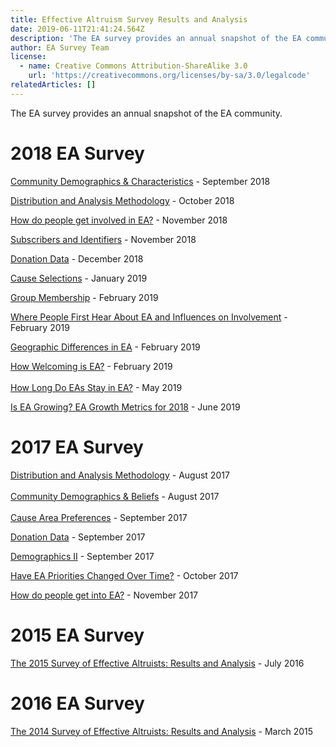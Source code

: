 ```yaml
---
title: Effective Altruism Survey Results and Analysis
date: 2019-06-11T21:41:24.564Z
description: 'The EA survey provides an annual snapshot of the EA community. '
author: EA Survey Team
license:
  - name: Creative Commons Attribution-ShareAlike 3.0
    url: 'https://creativecommons.org/licenses/by-sa/3.0/legalcode'
relatedArticles: []
---
```

The EA survey provides an annual snapshot of the EA community. 



# 2018 EA Survey

[Community Demographics & Characteristics](https://forum.effectivealtruism.org/posts/S2Sonawxz2cY4YdXK/ea-survey-2018-series-community-demographics-and)  - September 2018

[Distribution and Analysis Methodology](https://forum.effectivealtruism.org/posts/iSjttL9PPq9eiqrc3/ea-survey-2018-series-distribution-and-analysis-methodology) - October 2018

[How do people get involved in EA?](https://forum.effectivealtruism.org/posts/uPFx462NAamBo5Eqq/ea-survey-series-2018-how-do-people-get-involved-in-ea) - November 2018

[Subscribers and Identifiers](https://forum.effectivealtruism.org/posts/K2u4rvy38YmSnhQ5X/ea-survey-series-2018-subscribers-and-identifiers) - November 2018

[Donation Data](https://forum.effectivealtruism.org/posts/SnE9FpArs2uXJsRtB/ea-survey-2018-series-donation-data) - December 2018

[Cause Selections](https://forum.effectivealtruism.org/posts/hP6oEXurLrDXyEzcT/ea-survey-2018-series-cause-selections) - January 2019

[Group Membership](https://forum.effectivealtruism.org/posts/kqTTyz7BCt6ExrfF6/ea-survey-2018-series-group-membership) - February 2019

[Where People First Hear About EA and Influences on Involvement](https://forum.effectivealtruism.org/posts/S4WmbHJr32WcmwFD7/ea-survey-series-2018-where-people-first-hear-about-ea-and) - February 2019

[Geographic Differences in EA](https://forum.effectivealtruism.org/posts/t2Wqszc4wpKxMinSs/ea-survey-2018-series-geographic-differences-in-ea) - February 2019

[How Welcoming is EA?](https://forum.effectivealtruism.org/posts/eoCexTGET3eFQz3w2/ea-survey-2018-series-how-welcoming-is-ea) - February 2019\
\
[How Long Do EAs Stay in EA?](https://forum.effectivealtruism.org/posts/bGcKJiBt4HSSScF76/ea-survey-2018-series-how-long-do-eas-stay-in-ea) - May 2019

[Is EA Growing? EA Growth Metrics for 2018](https://forum.effectivealtruism.org/posts/MBJvDDw2sFGkFCA29/is-ea-growing-ea-growth-metrics-for-2018) - June 2019



# 2017 EA Survey

[Distribution and Analysis Methodology](https://forum.effectivealtruism.org/posts/TuzkYANf7tmQDF2Hk/ea-survey-2017-series-distribution-and-analysis-methodology) - August 2017\
\
[Community Demographics & Beliefs](https://forum.effectivealtruism.org/posts/nJ2JpZZquqFrSakK5/ea-survey-2017-series-community-demographics-and-beliefs) - August 2017\
\
[Cause Area Preferences](https://forum.effectivealtruism.org/posts/xeduPnHfCQ9m9f3go/ea-survey-2017-series-cause-area-preferences) - September 2017

[Donation Data](https://forum.effectivealtruism.org/posts/S2ypk8fsHFrQopvyo/ea-survey-2017-series-donation-data) - September 2017

[Demographics II](https://forum.effectivealtruism.org/posts/Em7kSysc3STrH9HhQ/ea-survey-2017-series-demographics-ii) - September 2017

[Have EA Priorities Changed Over Time?](https://forum.effectivealtruism.org/posts/A54Lrz5vQK5kgtxA2/ea-survey-2017-series-have-ea-priorities-changed-over-time) - October 2017

[How do people get into EA?](https://forum.effectivealtruism.org/posts/Cyuq6Yyp5bcpPfRuN/ea-survey-2017-series-how-do-people-get-into-ea) - November 2017



# 2015 EA Survey

[The 2015 Survey of Effective Altruists: Results and Analysis](https://forum.effectivealtruism.org/posts/EqgF5amS96TahanzK/the-2015-survey-of-effective-altruists-results-and-analysis) - July 2016



# 2016 EA Survey

[The 2014 Survey of Effective Altruists: Results and Analysis](https://forum.effectivealtruism.org/posts/z5swaf6342AbG93Mp/the-2014-survey-of-effective-altruists-results-and-analysis) - March 2015
